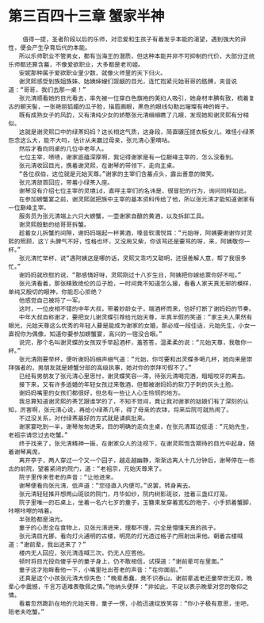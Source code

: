# 第三百四十三章 蟹家半神
        值得一提，圣者阶段以后的乐师，对恋爱和生孩子有着发乎本能的渴望，遇到强大的异性，便会产生孕育后代的本能。
       所以乐师职业不管男女，都有当海王的潜质，但这种本能并非不可抑制的代价，大部分正统乐师都还算含蓄，不像爱欲职业，大多都是老司姬。
       安妮那种属于爱欲职业里少数，就像火师里的天下归火。
       谢灵熙感受到族姐族妹、姑姨婶嫂们觊觎的目光，连忙抱紧元始哥哥的胳膊，夹音说道：“哥哥，我们去那一桌！”
       张元清顺看她的目光看去，率先被一位穿白色旗袍的美妇人吸引，她身材丰腆有致，梳着复古的朝天髻，一张艳丽狐媚的瓜子脸，描眉画眼，黑色的眼线勾勒出璀璨有神的眸子。
       既有成熟女子的风韵，又有清纯少女的娇憨张元清细细瞧了几眼，发现她和谢灵熙有分相似。
       这就是谢灵熙口中的绿茶妈妈？这长相这气质，这身段，简直碾压搓衣板女儿，难怪小绿茶怨念这么大，能不大吗，估计从未赢过母亲，张元清心里嘀咕。
       然后才看向同桌的几位中老年人。
       七位主宰，啧啧，谢家底蕴深厚啊，我记得谢家是有一位巅峰主宰的，怎么没看到。
       张元清收回目光，携着谢灵熙，在谢琴的带领下，走向主桌。
       “各位叔伯，这位就是元始天尊。”谢家的主宰们含蓄点头，露出善意的微笑。
       张元清颔首回应，带着小绿茶入座。
       谢琴没有介绍七位主宰的灵境id，直呼主宰们的名讳是，很冒犯的行为，询问同样如此。
       在参加螃蟹宴之前，谢灵熙就把族中主宰的基本资料传给了他，所以张元清才能知道谢家有一位巅峰主宰。
       服务员为张元清端上六只大螃蟹，一壶谢家自酿的黄酒，以及拆卸工具。
       谢灵熙殷勤的给哥哥拆蟹。
       趁着女儿拆蟹的间隙，谢妈妈端起一杯黄酒，嗓音软濡悦耳：“元始呀，阿姨要谢谢你对灵熙的照顾，这丫头脾气不好，性格也坏，又没用又柴，你该骂还是要骂的呀，来，阿姨敬你一杯。”
       张元清忙举杯，说“遇阿姨这是哪的话，灵熙又乖巧又聪明，还很善解人意，帮了我很多忙。”
       谢妈妈就欣慰的说，“那感情好呀，灵熙刚过十八岁生日，阿姨把你嫁给票你好不啦。”
       张元清看着，那张精致绝伦的瓜子脸，一时间竟不知道怎么接，看看人家天真无邪的模样，单纯又殷切的眼神，你能忍心拒绝？
       他感觉自己被将了一军。
       这时，一位皮相不错的中年大叔，带着妙龄女子，端酒杯而来，恰好打断了谢妈妈的节奏。
       中年大叔自称谢才，要把女儿谢灵蝶引荐给元始天尊，半真半假的笑道：“家主夫人果然有眼光，元始天尊这么优秀的年轻人要是能成为谢家的女婚，那必成一段佳话，元始先生，小女一直视你为偶像，知道你要参加螃蟹宴，高兴的一宿没合眼。”
       说完，那个名叫谢灵蝶的女孩双手举起酒杯，羞答答，温柔柔的说：“元始天尊，我敬你一杯。”
       张元清刚要举杯，便听谢妈妈细声细气道：“元始，你可要和出灵蝶多喝几杯，她向来是崇拜强者的，男朋友就是螃蟹分部的高级执事，她对你的崇拜可假不了。”
       已经有男朋友了张元清心里思忖，谢灵蝶笑容一滞，待张元清喝完酒，暗暗咬牙的离去。
       接下来，又有许多适婚的年轻女孩过来敬酒，但都被谢妈妈的软刀子刺的灰头土脸。
       谢妈妈嘴里的女孩们都很好，但总有一些让人心生怜悯的地方。
       我总算知道谢灵熙的茶艺跟谁学的了，不知不觉间，竟让我对谢家的姑娘们有了深刻的认知，厉害啊，张元清心说，再给小绿茶几年，得了母亲的衣钵，将来后院可就热闹了。
       不过没关系，对付绿茶最好的方式就是请疯批来。
       谢家宴吃到一半，谢琴匆匆进来，目的明确的走向主桌，在张元清耳边低语：“元始先生，老祖宗请您过去吃蟹。”
       终于找来了，张元清精神一振，在谢家众人的注视下，在谢灵熙饱含期待的目光中起身，随着谢琴离席。
       离开亭子，两人穿过一个又一个园子，越走越幽静，渐渐远离人十几分钟后，谢琴停在一栋古的前院，望着紧闭的院门，道：“老祖宗，元始天尊来了。
       院子里传来苍老的声音：“让他进来。
       谢琴便看向张元清，低声道：“您径直入内便可。”说罢，转身离去。
       张元清轻轻推开想两山斑驳的院门，月华如纱，院内树影斑驳，挂着三盏红灯笼。
       院子里唯一的石桌上，坐着一名六七岁的童子，玉簪束发穿着宽松的袍子，小手抓着蟹脚，咔嚓咔嚓的啃着。
       半张脸都是油光。
       童子的心思全在食物上，见张元清进来，理都不理，完全是懵懂天真的孩子。
       张元清目光挪，看向灯火通明的古楼，明亮的灯光透过格子门照射出来他。朝着古楼喊道：“谢前辈，我出进来了？”
       楼内无人回应，张元清连喊三次，仍无人应答他。
       顿时将目光投向傻乎乎的童子身上，仍不敢相信，试探道：“谢前辈可在里面。”
       童子这才抬眸看他一下，小嘴里吐出苍老的声音：“在你面前。”
       还真是这个小孩张元清大惊失色：“晚辈愚蠢，竟不识泰山。谢前辈返老还童举世无双，晚辈心中震撼，千言万语难表敬佩之情。”他纳头便拜：“非如此，不足以表示晚辈对您的敬仰之情。
       看着忽然跪趴在地的元始天尊，童子一愣，小脸迅速绽放笑容：“你小子极有意思，坐吧，陪老夫吃蟹。”